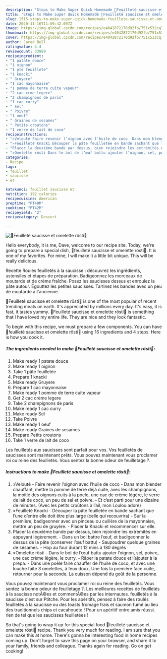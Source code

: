```yaml
---
description: "Steps to Make Super Quick Homemade 🍃Feuilleté saucisse et omelette rösti🍃"
title: "Steps to Make Super Quick Homemade 🍃Feuilleté saucisse et omelette rösti🍃"
slug: 1515-steps-to-make-super-quick-homemade-feuillete-saucisse-et-omelette-rosti
date: 2020-11-16T11:59:42.097Z
image: https://img-global.cpcdn.com/recipes/e4042872170d92fb/751x532cq70/🍃feuillete-saucisse-et-omelette-rosti🍃-photo-principale-de-la-recette.jpg
thumbnail: https://img-global.cpcdn.com/recipes/e4042872170d92fb/751x532cq70/🍃feuillete-saucisse-et-omelette-rosti🍃-photo-principale-de-la-recette.jpg
cover: https://img-global.cpcdn.com/recipes/e4042872170d92fb/751x532cq70/🍃feuillete-saucisse-et-omelette-rosti🍃-photo-principale-de-la-recette.jpg
author: Jared Bell
ratingvalue: 4.4
reviewcount: 33989
recipeingredient:
- "1 patate douce"
- "1 oignon"
- "1 pte feuillete"
- "1 knacki"
- " Gruyere"
- "1 cac mayonnaise"
- "1 pomme de terre cuite vapeur"
- "2 cac crme legere"
- "2 champignons de paris"
- "1 cac curry"
- " Sel"
- " Poivre"
- "1 oeuf"
- " Graines de sesames"
- " Petits croutons"
- "1 verre de lait de coco"
recipeinstructions:
- "»Velouté Faire revenir l’oignon avec l’huile de coco  Dans mon blender chauffant, mettre la pomme de terre déjà cuite, avec les champignons, la moitié des oignons cuits à la poele, une cac de crème légère, le verre de lait de coco, un peu de sel et poivre. Et c’est parti pour une dizaine de minutes. (Avec les petits croûtons à l’ail, mon Loulou adore)"
- "»Feuilleté Knacki Découper la pâte feuilletée en bande sachant que l’une d’entre elle doit être plus large (celle qui recouvrira) Sur la première, badigeonner avec un pinceau ou cuillère de la mayonnaise, mettre un peu de gruyère. Placer la Knacki et recommencer sur elle."
- "Placer la deuxième bande par dessus, bien rejoindre les extrémités en appuyant légèrement. Dans un bol battre l’œuf, et badigeonner le dessus de la pâte (conserver l’œuf battu) Saupoudrer quelque graines de sésames. Hop au four durant 12 mins à 180 degrés"
- "»Omelette rösti Dans le bol de l’œuf battu ajouter l’oignon, sel, poivre, une cac crème légère, le curry. Râper la patate douce et l’ajouter à la prepa. Dans une poêle faire chauffer de l’huile de coco, et avec une louche faite 3 omelettes, à feux doux. Une fois la première face cuite, retourner pour la seconde. La cuisson dépend du goût de la personne."
categories:
- Recipe
tags:
- feuillet
- saucisse
- et

katakunci: feuillet saucisse et 
nutrition: 192 calories
recipecuisine: American
preptime: "PT40M"
cooktime: "PT42M"
recipeyield: "2"
recipecategory: Dessert

---
```



![🍃Feuilleté saucisse et omelette rösti🍃](https://img-global.cpcdn.com/recipes/e4042872170d92fb/751x532cq70/🍃feuillete-saucisse-et-omelette-rosti🍃-photo-principale-de-la-recette.jpg)

Hello everybody, it is me, Dave, welcome to our recipe site. Today, we're going to prepare a special dish, 🍃feuilleté saucisse et omelette rösti🍃. It is one of my favorites. For mine, I will make it a little bit unique. This will be really delicious.

Recette Roulés feuilletés à la saucisse : découvrez les ingrédients, ustensiles et étapes de préparation. Badigeonnez les morceaux de moutarde et de crème fraîche. Posez les saucisses dessus et enroulez la pâte autour. Égouttez les petites saucisses. Tartinez les bandes avec un peu de moutarde à l&#39;ancienne.

🍃Feuilleté saucisse et omelette rösti🍃 is one of the most popular of recent trending meals on earth. It's appreciated by millions every day. It's easy, it is fast, it tastes yummy. 🍃Feuilleté saucisse et omelette rösti🍃 is something that I have loved my entire life. They are nice and they look fantastic.


To begin with this recipe, we must prepare a few components. You can have 🍃feuilleté saucisse et omelette rösti🍃 using 16 ingredients and 4 steps. Here is how you cook it.

<!--inarticleads1-->

##### The ingredients needed to make 🍃Feuilleté saucisse et omelette rösti🍃:

1. Make ready 1 patate douce
1. Make ready 1 oignon
1. Take 1 pâte feuilletée
1. Prepare 1 knacki
1. Make ready  Gruyere
1. Prepare 1 cac mayonnaise
1. Make ready 1 pomme de terre cuite vapeur
1. Get 2 cac crème legere
1. Take 2 champignons de paris
1. Make ready 1 cac curry
1. Make ready  Sel
1. Take  Poivre
1. Make ready 1 oeuf
1. Make ready  Graines de sesames
1. Prepare  Petits croutons
1. Take 1 verre de lait de coco


Les feuilletés aux saucisses sont parfait pour vos. Vos feuilletés de saucisses sont maintenant prêts. Vous pouvez maintenant vous proclamer roi ou reine des feuilletés. Vous sentez la bonne odeur de feuilletage ?. 

<!--inarticleads2-->

##### Instructions to make 🍃Feuilleté saucisse et omelette rösti🍃:

1. »Velouté - Faire revenir l’oignon avec l’huile de coco  - Dans mon blender chauffant, mettre la pomme de terre déjà cuite, avec les champignons, la moitié des oignons cuits à la poele, une cac de crème légère, le verre de lait de coco, un peu de sel et poivre. - Et c’est parti pour une dizaine de minutes. (Avec les petits croûtons à l’ail, mon Loulou adore)
1. »Feuilleté Knacki - Découper la pâte feuilletée en bande sachant que l’une d’entre elle doit être plus large (celle qui recouvrira) - Sur la première, badigeonner avec un pinceau ou cuillère de la mayonnaise, mettre un peu de gruyère. - Placer la Knacki et recommencer sur elle.
1. Placer la deuxième bande par dessus, bien rejoindre les extrémités en appuyant légèrement. - Dans un bol battre l’œuf, et badigeonner le dessus de la pâte (conserver l’œuf battu) - Saupoudrer quelque graines de sésames. - Hop au four durant 12 mins à 180 degrés
1. »Omelette rösti - Dans le bol de l’œuf battu ajouter l’oignon, sel, poivre, une cac crème légère, le curry. - Râper la patate douce et l’ajouter à la prepa. - Dans une poêle faire chauffer de l’huile de coco, et avec une louche faite 3 omelettes, à feux doux. Une fois la première face cuite, retourner pour la seconde. La cuisson dépend du goût de la personne.


Vous pouvez maintenant vous proclamer roi ou reine des feuilletés. Vous sentez la bonne odeur de feuilletage ?. Les meilleures recettes de feuilletés à la saucisse notÃ©es et commentÃ©es par les internautes. feuilletés à la saucisse c&#39;est sur Ptitche. Pour les apéritifs, pensez à faire des roulés feuilletés à la saucisse ou des toasts fromage frais et saumon fumé au lieu des traditionnels chips et cacahouète ! Pour un apéritif entre amis réussi. rien de tel que les saucisses feuilletées ! 

So that's going to wrap it up for this special food 🍃feuilleté saucisse et omelette rösti🍃 recipe. Thank you very much for reading. I am sure that you can make this at home. There's gonna be interesting food in home recipes coming up. Don't forget to save this page on your browser, and share it to your family, friends and colleague. Thanks again for reading. Go on get cooking!
